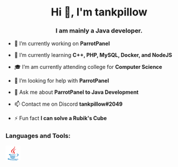 <h1 align="center">Hi 👋, I'm tankpillow</h1>
<h3 align="center">I am mainly a Java developer.</h3>

- 🔭 I’m currently working on **ParrotPanel**

- 🌱 I’m currently learning **C++, PHP, MySQL, Docker, and NodeJS**

- 🎓 I’m am currently attending college for **Computer Science**

- 🤝 I’m looking for help with **ParrotPanel**

- 💬 Ask me about **ParrotPanel to Java Development**

- 📫 Contact me on Discord **tankpillow#2049**

- ⚡ Fun fact **I can solve a Rubik's Cube**


<h3 align="left">Languages and Tools:</h3>
<p align="left"> <a href="https://www.java.com" target="_blank"> <img src="https://raw.githubusercontent.com/devicons/devicon/master/icons/java/java-original.svg" alt="java" width="40" height="40"/> </a> </p>
